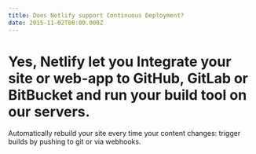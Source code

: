 ```yaml
---
title: Does Netlify support Continuous Deployment?
date: 2015-11-02T00:00.000Z
---
```


# Yes, Netlify let you Integrate your site or web-app to GitHub, GitLab or BitBucket and run your build tool on our servers.

Automatically rebuild your site every time your content changes: trigger builds by pushing to git or via webhooks.

